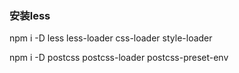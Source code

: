 ### 安装less
npm i -D less less-loader css-loader style-loader

npm i -D postcss postcss-loader postcss-preset-env